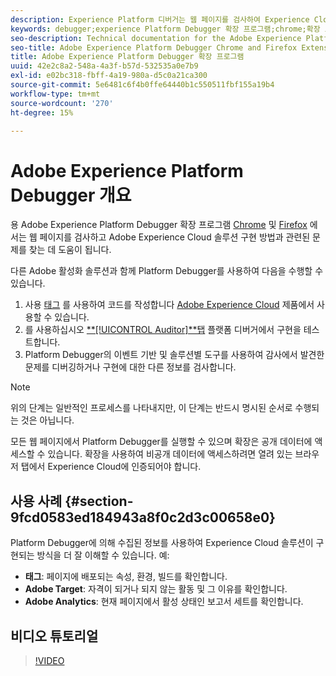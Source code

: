 ```yaml
---
description: Experience Platform 디버거는 웹 페이지를 검사하여 Experience Cloud 솔루션 구현 방법과 관련된 문제를 찾는 데 도움이 됩니다.
keywords: debugger;experience Platform Debugger 확장 프로그램;chrome;확장 프로그램
seo-description: Technical documentation for the Adobe Experience Platform Debugger Chrome and Firefox Extension - examine your web pages and understand problems with your Experience Cloud solution mplementations
seo-title: Adobe Experience Platform Debugger Chrome and Firefox Extension
title: Adobe Experience Platform Debugger 확장 프로그램
uuid: 42e2c8a2-548a-4a3f-b57d-532535a0e7b9
exl-id: e02bc318-fbff-4a19-980a-d5c0a21ca300
source-git-commit: 5e6481c6f4b0ffe64440b1c550511fbf155a19b4
workflow-type: tm+mt
source-wordcount: '270'
ht-degree: 15%

---
```


# Adobe Experience Platform Debugger 개요

용 Adobe Experience Platform Debugger 확장 프로그램 [Chrome](https://chrome.google.com/webstore/detail/adobe-experience-cloud-de/ocdmogmohccmeicdhlhhgepeaijenapj) 및 [Firefox](https://addons.mozilla.org/ko-KR/firefox/addon/adobe-experience-platform-dbg/) 에서는 웹 페이지를 검사하고 Adobe Experience Cloud 솔루션 구현 방법과 관련된 문제를 찾는 데 도움이 됩니다.

다른 Adobe 활성화 솔루션과 함께 Platform Debugger를 사용하여 다음을 수행할 수 있습니다.

1. 사용 [태그](https://experienceleague.adobe.com/docs/experience-platform/tags/home.html) 를 사용하여 코드를 작성합니다 [Adobe Experience Cloud](https://experienceleague.adobe.com/docs/core-services/interface/experience-cloud.html?lang=ko-KR) 제품에서 사용할 수 있습니다.
1. 를 사용하십시오 [**[!UICONTROL Auditor]**탭](./auditor/overview.md) 플랫폼 디버거에서 구현을 테스트합니다.
1. Platform Debugger의 이벤트 기반 및 솔루션별 도구를 사용하여 감사에서 발견한 문제를 디버깅하거나 구현에 대한 다른 정보를 검사합니다.

>[!NOTE]
>
>위의 단계는 일반적인 프로세스를 나타내지만, 이 단계는 반드시 명시된 순서로 수행되는 것은 아닙니다.

모든 웹 페이지에서 Platform Debugger를 실행할 수 있으며 확장은 공개 데이터에 액세스할 수 있습니다. 확장을 사용하여 비공개 데이터에 액세스하려면 열려 있는 브라우저 탭에서 Experience Cloud에 인증되어야 합니다.

## 사용 사례 {#section-9fcd0583ed184943a8f0c2d3c00658e0}

Platform Debugger에 의해 수집된 정보를 사용하여 Experience Cloud 솔루션이 구현되는 방식을 더 잘 이해할 수 있습니다. 예:

* **태그**: 페이지에 배포되는 속성, 환경, 빌드를 확인합니다.
* **Adobe Target**: 자격이 되거나 되지 않는 활동 및 그 이유를 확인합니다.
* **Adobe Analytics**: 현재 페이지에서 활성 상태인 보고서 세트를 확인합니다.

## 비디오 튜토리얼

>[!VIDEO](https://video.tv.adobe.com/v/32156?quality=12&learn=on)

